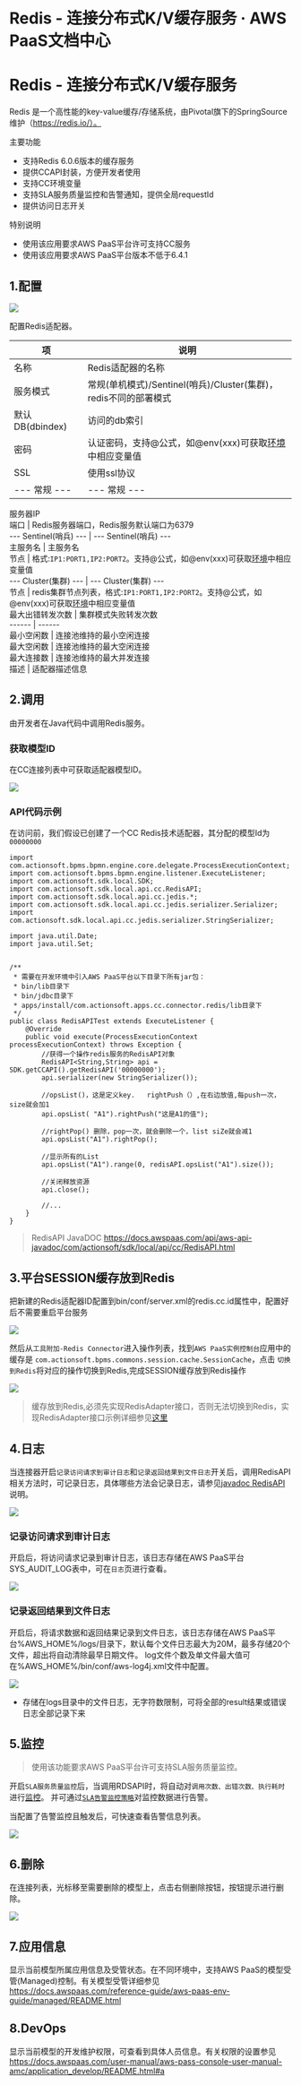 # Redis - 连接分布式K/V缓存服务 · AWS PaaS文档中心

# Redis - 连接分布式K/V缓存服务

Redis 是一个高性能的key-value缓存/存储系统，由Pivotal旗下的SpringSource维护（<https://redis.io/）。>

主要功能

  * 支持Redis 6.0.6版本的缓存服务
  * 提供CCAPI封装，方便开发者使用
  * 支持CC环境变量
  * 支持SLA服务质量监控和告警通知，提供全局requestId
  * 提供访问日志开关

特别说明

  * 使用该应用要求AWS PaaS平台许可支持CC服务
  * 使用该应用要求AWS PaaS平台版本不低于6.4.1

## 1.配置

[![](https://docs.awspaas.com/reference-guide/aws-paas-cc-reference-guide/tech-adapters/redis1.gif)](<redis1.gif>)

配置Redis适配器。

项 | 说明  
---|---  
名称 | Redis适配器的名称  
服务模式 | 常规(单机模式)/Sentinel(哨兵)/Cluster(集群)，redis不同的部署模式  
默认DB(dbindex) | 访问的db索引  
密码 | 认证密码，支持@公式，如@env(xxx)可获取[环境](<../hj>)中相应变量值  
SSL | 使用ssl协议  
\--- 常规 --- | \--- 常规 ---  
服务器IP  
端口 | Redis服务器端口，Redis服务默认端口为6379  
\--- Sentinel(哨兵) --- | \--- Sentinel(哨兵) ---  
主服务名 | 主服务名  
节点 | 格式:`IP1:PORT1,IP2:PORT2`。支持@公式，如@env(xxx)可获取[环境](<../hj>)中相应变量值  
\--- Cluster(集群) --- | \--- Cluster(集群) ---  
节点 | redis集群节点列表，格式:`IP1:PORT1,IP2:PORT2`。支持@公式，如@env(xxx)可获取[环境](<../hj>)中相应变量值  
最大出错转发次数 | 集群模式失败转发次数  
\------ | \------  
最小空闲数 | 连接池维持的最小空闲连接  
最大空闲数 | 连接池维持的最大空闲连接  
最大连接数 | 连接池维持的最大并发连接  
描述 | 适配器描述信息  
  
## 2.调用

由开发者在Java代码中调用Redis服务。

### 获取模型ID

在CC连接列表中可获取适配器模型ID。

[![](https://docs.awspaas.com/reference-guide/aws-paas-cc-reference-guide/tech-adapters/redisuuid.png)](<redisuuid.png>)

### API代码示例

在访问前，我们假设已创建了一个CC Redis技术适配器，其分配的模型Id为`00000000`
    
    
    import com.actionsoft.bpms.bpmn.engine.core.delegate.ProcessExecutionContext;
    import com.actionsoft.bpms.bpmn.engine.listener.ExecuteListener;
    import com.actionsoft.sdk.local.SDK;
    import com.actionsoft.sdk.local.api.cc.RedisAPI;
    import com.actionsoft.sdk.local.api.cc.jedis.*;
    import com.actionsoft.sdk.local.api.cc.jedis.serializer.Serializer;
    import com.actionsoft.sdk.local.api.cc.jedis.serializer.StringSerializer;
    
    import java.util.Date;
    import java.util.Set;
    
    
    /**
     * 需要在开发环境中引入AWS PaaS平台以下目录下所有jar包：
     * bin/lib目录下
     * bin/jdbc目录下
     * apps/install/com.actionsoft.apps.cc.connector.redis/lib目录下
     */
    public class RedisAPITest extends ExecuteListener {
        @Override
        public void execute(ProcessExecutionContext processExecutionContext) throws Exception {
            //获得一个操作redis服务的RedisAPI对象
            RedisAPI<String,String> api = SDK.getCCAPI().getRedisAPI('00000000');
            api.serializer(new StringSerializer());
    
            //opsList()，这是定义key.   rightPush（）,在右边放值,每push一次，size就会加1
            api.opsList( "A1").rightPush("这是A1的值");
    
            //rightPop() 删除，pop一次，就会删除一个，list siZe就会减1
            api.opsList("A1").rightPop();
    
            //显示所有的List
            api.opsList("A1").range(0, redisAPI.opsList("A1").size());
    
            //关闭释放资源
            api.close();
    
            //...
        }
    }
    

> RedisAPI JavaDOC <https://docs.awspaas.com/api/aws-api-javadoc/com/actionsoft/sdk/local/api/cc/RedisAPI.html>

## 3.平台SESSION缓存放到Redis

把新建的Redis适配器ID配置到bin/conf/server.xml的redis.cc.id属性中，配置好后不需要重启平台服务

[![](https://docs.awspaas.com/reference-guide/aws-paas-cc-reference-guide/tech-adapters/redis4.1.png)](<redis4.1.png>)

然后从`工具附加-Redis Connector`进入操作列表，找到`AWS PaaS实例控制台`应用中的缓存是 `com.actionsoft.bpms.commons.session.cache.SessionCache`，点击 `切换到Redis`将对应的操作切换到Redis,完成SESSION缓存放到Redis操作

[![](https://docs.awspaas.com/reference-guide/aws-paas-cc-reference-guide/tech-adapters/redis4.2.png)](<redis4.2.png>)

> 缓存放到Redis,必须先实现RedisAdapter接口，否则无法切换到Redis，实现RedisAdapter接口示例详细参见[这里](<https://docs.awspaas.com/reference-guide/aws-paas-plugin-development-reference-guide/plugins/rediscache.html>)

## 4.日志

当连接器开启`记录访问请求到审计日志`和`记录返回结果到文件日志`开关后，调用RedisAPI相关方法时，可记录日志，具体哪些方法会记录日志，请参见[javadoc RedisAPI](<https://docs.awspaas.com/api/aws-api-javadoc/com/actionsoft/sdk/local/api/cc/RedisAPI.html>)说明。

[![](https://docs.awspaas.com/reference-guide/aws-paas-cc-reference-guide/tech-adapters/log0.png)](<log0.png>)

### 记录访问请求到审计日志

开启后，将访问请求记录到审计日志，该日志存储在AWS PaaS平台SYS_AUDIT_LOG表中，可在`日志`页进行查看。

[![](https://docs.awspaas.com/reference-guide/aws-paas-cc-reference-guide/tech-adapters/log.png)](<log.png>)

### 记录返回结果到文件日志

开启后，将请求数据和返回结果记录到文件日志，该日志存储在AWS PaaS平台%AWS_HOME%/logs/目录下，默认每个文件日志最大为20M，最多存储20个文件，超出将自动清除最早日期文件。 log文件个数及单文件最大值可在%AWS_HOME%/bin/conf/aws-log4j.xml文件中配置。

[![](https://docs.awspaas.com/reference-guide/aws-paas-cc-reference-guide/tech-adapters/log1.png)](<log1.png>)

  * 存储在logs目录中的文件日志，无字符数限制，可将全部的result结果或错误日志全部记录下来

## 5.监控

> 使用该功能要求AWS PaaS平台许可支持SLA服务质量监控。

开启`SLA服务质量监控`后，当调用RDSAPI时，将自动对`调用次数、出错次数、执行耗时`进行[监控](<../jk>)。 并可通过[`SLA告警监控策略`](<../service-center/sla.html>)对监控数据进行告警。

当配置了告警监控且触发后，可快速查看告警信息列表。

[![](https://docs.awspaas.com/reference-guide/aws-paas-cc-reference-guide/tech-adapters/sla.png)](<sla.png>)

## 6.删除

在连接列表，光标移至需要删除的模型上，点击右侧删除按钮，按钮提示进行删除。

[![](https://docs.awspaas.com/reference-guide/aws-paas-cc-reference-guide/tech-adapters/redisd.png)](<redisd.png>)

## 7.应用信息

显示当前模型所属应用信息及受管状态。在不同环境中，支持AWS PaaS的模型受管(Managed)控制。有关模型受管详细参见<https://docs.awspaas.com/reference-guide/aws-paas-env-guide/managed/README.html>

## 8.DevOps

显示当前模型的开发维护权限，可查看到具体人员信息。有关权限的设置参见<https://docs.awspaas.com/user-manual/aws-pass-console-user-manual-amc/application_develop/README.html#a>